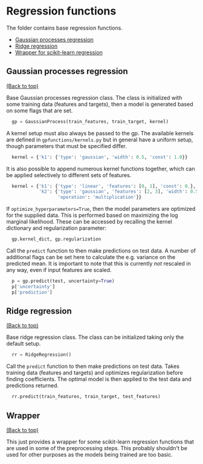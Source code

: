 # Regression functions

The folder contains base regression functions.

-   [Gaussian processes regression](#gaussian-processes-regression)
-   [Ridge regression](#ridge-regression)
-   [Wrapper for scikit-learn regression](#wrapper)

## Gaussian processes regression
[(Back to top)](#regression-functions)

Base Gaussian processes regression class. The class is initialized with some
training data (features and targets), then a model is generated based on some
flags that are set.

  ```python
    gp = GaussianProcess(train_features, train_target, kernel)
  ```

A kernel setup must also always be passed to the gp. The available kernels are
defined in `gpfunctions/kernels.py` but in general have a uniform setup, though
parameters that must be specified differ.

  ```python
    kernel = {'k1': {'type': 'gaussian', 'width': 0.5, 'const': 1.0}}
  ```

It is also possible to append numerous kernel functions together, which can be
applied selectively to different sets of features.

  ```python
    kernel = {'k1': {'type': 'linear', 'features': [0, 1], 'const': 0.},
              'k2': {'type': 'gaussian', 'features': [2, 3], 'width': 0.5,
                     'operation': 'multiplication'}}
  ```

If `optimize_hyperparameters=True`, then the model parameters are optimized for
the supplied data. This is performed based on maximizing the log marginal
likelihood. These can be accessed by recalling the kernel dictionary and
regularization parameter:

  ```python
    gp.kernel_dict, gp.regularization
  ```

Call the `predict` function to then make predictions on test data. A number of
additional flags can be set here to calculate the e.g. variance on the
predicted mean. It is important to note that this is currently *not* rescaled
in any way, even if input features are scaled.

  ```python
    p = gp.predict(test, uncertainty=True)
    p['uncertainty']
    p['prediction']
  ```

## Ridge regression
[(Back to top)](#regression-functions)

Base ridge regression class. The class can be initialized taking only the
default setup.

  ```python
    rr = RidgeRegression()
  ```

Call the `predict` function to then make predictions on test data. Takes
training data (features and targets) and optimizes regularization before
finding coefficients. The optimal model is then applied to the test data and
predictions returned.

  ```python
    rr.predict(train_features, train_target, test_features)
  ```

## Wrapper
[(Back to top)](#regression-functions)

This just provides a wrapper for some scikit-learn regression functions that
are used in some of the preprocessing steps. This probably shouldn't be used
for other purposes as the models being trained are too basic.

